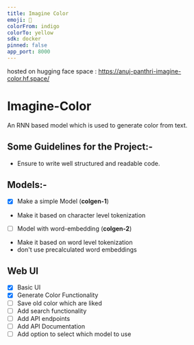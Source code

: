 ```yaml
---
title: Imagine Color
emoji: 🏃
colorFrom: indigo
colorTo: yellow
sdk: docker
pinned: false
app_port: 8000
---
```


hosted on hugging face space : https://anuj-panthri-imagine-color.hf.space/

# Imagine-Color

An RNN based model which is used to generate color from text.

## Some Guidelines for the Project:- 

- Ensure to write well structured and readable code. 

## Models:-

- [X] Make a simple Model (**colgen-1**) 
- Make it based on character level tokenization
- [ ] Model with word-embedding (**colgen-2**) 
- Make it based on word level tokenization
- don't use precalculated word embeddings



## Web UI

- [X] Basic UI
- [X] Generate Color Functionality
- [ ] Save old color which are liked
- [ ] Add search functionality
- [ ] Add API endpoints
- [ ] Add API Documentation
- [ ] Add option to select which model to use